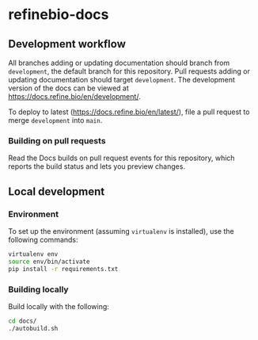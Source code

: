 # refinebio-docs

## Development workflow

All branches adding or updating documentation should branch from `development`, the default branch for this repository.
Pull requests adding or updating documentation should target `development`.
The development version of the docs can be viewed at <https://docs.refine.bio/en/development/>.

To deploy to latest (<https://docs.refine.bio/en/latest/>), file a pull request to merge `development` into `main`.

### Building on pull requests

Read the Docs builds on pull request events for this repository, which reports the build status and lets you preview changes.

## Local development

### Environment

To set up the environment (assuming `virtualenv` is installed), use the following commands:

```sh
virtualenv env
source env/bin/activate
pip install -r requirements.txt
```

### Building locally

Build locally with the following:

```sh
cd docs/
./autobuild.sh
```

